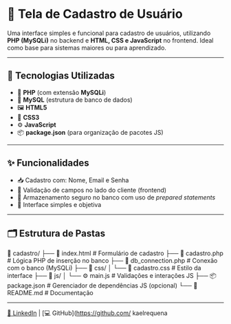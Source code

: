 # 👤 Tela de Cadastro de Usuário

Uma interface simples e funcional para cadastro de usuários, utilizando **PHP (MySQLi)** no backend e **HTML, CSS e JavaScript** no frontend. Ideal como base para sistemas maiores ou para aprendizado.

---

## 🚀 Tecnologias Utilizadas

- 🐘 **PHP** (com extensão **MySQLi**)
- 🧱 **MySQL** (estrutura de banco de dados)
- 🖼️ **HTML5**
- 🎨 **CSS3**
- ⚙️ **JavaScript**
- 📦 **package.json** (para organização de pacotes JS)

---

## ✨ Funcionalidades

- 📥 Cadastro com: Nome, Email e Senha
- 🧪 Validação de campos no lado do cliente (frontend)
- 🔐 Armazenamento seguro no banco com uso de *prepared statements*
- 🎯 Interface simples e objetiva

---

## 🗂️ Estrutura de Pastas

📁 cadastro/
├── 📄 index.html # Formulário de cadastro
├── 📄 cadastro.php # Lógica PHP de inserção no banco
├── 📄 db_connection.php # Conexão com o banco (MySQLi)
├── 📁 css/
│ └── 🎨 cadastro.css # Estilo da interface
├── 📁 js/
│ └── ⚙️ main.js # Validações e interações JS
├── 📦 package.json # Gerenciador de dependências JS (opcional)
└── 📘 README.md # Documentação

---
[🔗 LinkedIn](https://www.linkedin.com/in/kael-rodrigues-requena-209492252) | [💻 GitHub](https://github.com/
kaelrequena
